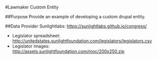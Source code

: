 #Lawmaker Custom Entity

##Purpose
Provide an example of developing a custom drupal entity. 

##Data Provider
Sunlightlabs: https://sunlightlabs.github.io/congress/
- Legislator spreadsheet: http://unitedstates.sunlightfoundation.com/legislators/legislators.csv
- Legislator images: http://assets.sunlightfoundation.com/moc/200x250.zip
